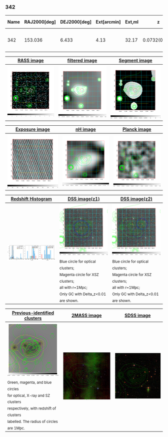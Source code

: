 <div STYLE="page-break-after: always;"></div>

### 342

|Name|RAJ2000[deg]|DEJ2000[deg] |Ext[arcmin]| Ext,ml | z | z_src| C|GC(XSZ,Delta_z<0.01)| GC(OPT,Delta_z<0.01)|GC| R_sig[arcmin] | R500[arcmin] | R500[Mpc]| CRsig[c/s] | CR500[c/s] |L500[1E44 erg/s]|F500[1E-12 erg/s/cm^2]| M500[1E14 Msun]|Tx[keV]|Cnt_sig|Beta|Rc[arcmin]|Comment|Alias|
|---|---|---|---|---|---|------|---|--------|---------|----------|---|---|---|---|---|---|---|---|---|---|---|---|---|---|
|342| 153.036| 6.433| 4.13| 32.17| 0.0732(0.006)| z1, z_xsz| B| F20| N, W| A, F20, N, W| 10.262| 7.815| 0.653| 0.084(0.030)| 0.081(0.029)| 0.193(0.048)| 1.472(0.363)| 0.85(0.11)| 1.98(0.16)| 55.1| 0.893(-0.129+0.078)| 6.987(-1.130+0.983)| -| t207|

|[RASS image](../image/342/342_img.pdf)|[filtered image](../image/342/342_fil.pdf)|[Segment image](../image/342/342_seg.pdf)|
|-------------------|--------------------|-------------------|
| <img src="../image/342/342_img.png" width="300">  | <img src="../image/342/342_fil.png" width="300">   | <img src="../image/342/342_seg.png" width="300">  |

|[Exposure image](../image/342/342_mex.pdf)| [nH image](../image/342/342_nh.pdf)| [Planck image](../image/342/342_p.pdf)|
|-------------------|--------------------|-------------------|
|<img src="../image/342/342_mex.png" width="300">   | <img src="../image/342/342_nh.png" width="300">    | <img src="../image/342/342_p.png" width="300"> |

|[Redshift Histogram](../image/342/342_zg.pdf) | [DSS image(z1)](../image/342/342_dss_z1.pdf)      |  [DSS image(z2)](../image/342/342_dss_z2.pdf)    |
|-------------------|--------------------|-------------------|
|<img src="../image/342/342_zg.png" width="300"> |<img src="../image/342/342_dss_z1.png" width="300"> <sub><br>Blue circle for optical clusters; <br>Magenta circle for XSZ clusters; <br>all with r=1Mpc; <br>Only GC with Delta_z<0.01 are shown. </sub>| <img src="../image/342/342_dss_z2.png" width="300"><sub><br>Blue circle for optical clusters; <br>Magenta circle for XSZ clusters; <br>all with r=1Mpc; <br>Only GC with Delta_z<0.01 are shown. </sub> |

|[Previous-identified clusters](../image/342/342_gc.pdf) | [2MASS image](../image/342/342_2mass.pdf)      |[SDSS image](../image/342/342_sdss.pdf)   |
|-------------------|-------------------|-------------------|
|<img src=../image/342/342_gc.png width="300"> <br><sub>Green, magenta, and blue circles <br>for optical, X-ray and SZ clusters <br>respectively, with redshift of clusters <br>labelled. The radius of circles <br>are 1Mpc.</sub>|<img src="../image/342/342_2mass.png" width="300">  | <img src="../image/342/342_sdss.png" width="300">  |




